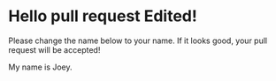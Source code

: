 # Hello pull request Edited!

Please change the name below to your name. If it looks good, your pull request will be accepted!

My name is Joey.
